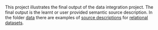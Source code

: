 This project illustrates the final output of the data integration project.
The final output is the learnt or user provided semantic source description.
In the folder [data](https://github.com/NICTA/SemanticModellingDemo/tree/master/data) there are examples of [source descriptions](https://github.com/NICTA/SemanticModellingDemo/tree/master/data/source_descriptions) for [relational datasets](https://github.com/NICTA/SemanticModellingDemo/tree/master/data/sources).  